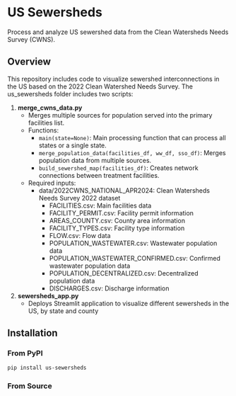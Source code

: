 # US Sewersheds

Process and analyze US sewershed data from the Clean Watersheds Needs Survey (CWNS).

## Overview

This repository includes code to visualize sewershed interconnections in the US based on the 2022 Clean Watershed Needs Survey. The us_sewersheds folder includes two scripts:

1. **merge_cwns_data.py**
   - Merges multiple sources for population served into the primary facilities list.
   - Functions:
     - `main(state=None)`: Main processing function that can process all states or a single state.
     - `merge_population_data(facilities_df, ww_df, sso_df)`: Merges population data from multiple sources.
     - `build_sewershed_map(facilities_df)`: Creates network connections between treatment facilities.
   - Required inputs:
     - data/2022CWNS_NATIONAL_APR2024: Clean Watersheds Needs Survey 2022 dataset
       - FACILITIES.csv: Main facilities data
       - FACILITY_PERMIT.csv: Facility permit information
       - AREAS_COUNTY.csv: County area information
       - FACILITY_TYPES.csv: Facility type information
       - FLOW.csv: Flow data
       - POPULATION_WASTEWATER.csv: Wastewater population data
       - POPULATION_WASTEWATER_CONFIRMED.csv: Confirmed wastewater population data
       - POPULATION_DECENTRALIZED.csv: Decentralized population data
       - DISCHARGES.csv: Discharge information
2. **sewersheds_app.py**
   - Deploys Streamlit application to visualize different sewersheds in the US, by state and county

## Installation

### From PyPI
```bash
pip install us-sewersheds
```

### From Source